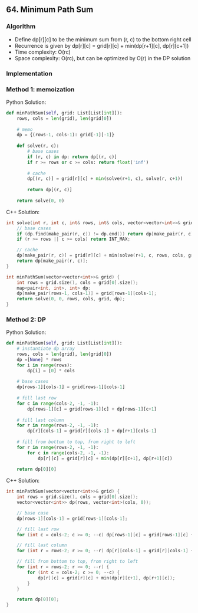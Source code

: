 ## 64. Minimum Path Sum
### Algorithm
- Define dp[r][c] to be the minimum sum from (r, c) to the bottom right cell
- Recurrence is given by dp[r][c] = grid[r][c] + min(dp[r+1][c], dp[r][c+1])
- Time complexity: O(rc)
- Space complexity: O(rc), but can be optimized by O(r) in the DP solution
### Implementation
### Method 1: memoization
Python Solution:
```python
def minPathSum(self, grid: List[List[int]]):
    rows, cols = len(grid), len(grid[0])
    
    # memo
    dp = {(rows-1, cols-1): grid[-1][-1]}
    
    def solve(r, c):
        # base cases
        if (r, c) in dp: return dp[(r, c)]
        if r >= rows or c >= cols: return float('inf')
        
        # cache
        dp[(r, c)] = grid[r][c] + min(solve(r+1, c), solve(r, c+1))
        
        return dp[(r, c)]
    
    return solve(0, 0)
```
C++ Solution:
```cpp
int solve(int r, int c, int& rows, int& cols, vector<vector<int>>& grid, map<pair<int, int>, int>& dp) {
    // base cases
    if (dp.find(make_pair(r, c)) != dp.end()) return dp[make_pair(r, c)];
    if (r >= rows || c >= cols) return INT_MAX;

    // cache
    dp[make_pair(r, c)] = grid[r][c] + min(solve(r+1, c, rows, cols, grid, dp), solve(r, c+1, rows, cols, grid, dp));
    return dp[make_pair(r, c)];
}

int minPathSum(vector<vector<int>>& grid) {
    int rows = grid.size(), cols = grid[0].size();
    map<pair<int, int>, int> dp;
    dp[make_pair(rows-1, cols-1)] = grid[rows-1][cols-1];
    return solve(0, 0, rows, cols, grid, dp);
}
```
### Method 2: DP
Python Solution:
```python
def minPathSum(self, grid: List[List[int]]):
    # instantiate dp array
    rows, cols = len(grid), len(grid[0])
    dp =[None] * rows
    for i in range(rows):
        dp[i] = [0] * cols
        
    # base cases
    dp[rows-1][cols-1] = grid[rows-1][cols-1]
    
    # fill last row
    for c in range(cols-2, -1, -1):
        dp[rows-1][c] = grid[rows-1][c] + dp[rows-1][c+1]
    
    # fill last column
    for r in range(rows-2, -1, -1):
        dp[r][cols-1] = grid[r][cols-1] + dp[r+1][cols-1]
        
    # fill from bottom to top, from right to left
    for r in range(rows-2, -1, -1):
        for c in range(cols-2, -1, -1):
            dp[r][c] = grid[r][c] + min(dp[r][c+1], dp[r+1][c])
        
    return dp[0][0]
```
C++ Solution:
```cpp
int minPathSum(vector<vector<int>>& grid) {
    int rows = grid.size(), cols = grid[0].size();
    vector<vector<int>> dp(rows, vector<int>(cols, 0));

    // base case
    dp[rows-1][cols-1] = grid[rows-1][cols-1];

    // fill last row
    for (int c = cols-2; c >= 0; --c) dp[rows-1][c] = grid[rows-1][c] + dp[rows-1][c+1];

    // fill last column
    for (int r = rows-2; r >= 0; --r) dp[r][cols-1] = grid[r][cols-1] + dp[r+1][cols-1];

    // fill from bottom to top, from right to left
    for (int r = rows-2; r >= 0; --r) {
        for (int c = cols-2; c >= 0; --c) {
            dp[r][c] = grid[r][c] + min(dp[r][c+1], dp[r+1][c]);
        }
    }

    return dp[0][0];
}
```